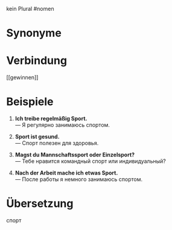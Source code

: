 kein Plural
#nomen
# Synonyme

# Verbindung 
[[gewinnen]]
# Beispiele
1. **Ich treibe regelmäßig Sport.**  
    — Я регулярно занимаюсь спортом.
    
2. **Sport ist gesund.**  
    — Спорт полезен для здоровья.
    
3. **Magst du Mannschaftssport oder Einzelsport?**  
    — Тебе нравится командный спорт или индивидуальный?
    
4. **Nach der Arbeit mache ich etwas Sport.**  
    — После работы я немного занимаюсь спортом.
# Übersetzung
спорт